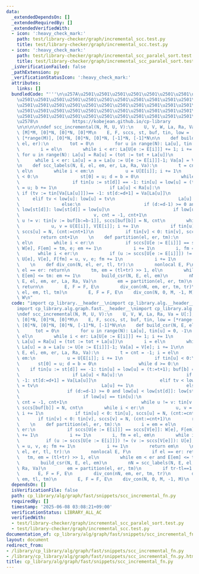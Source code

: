 ```yaml
---
data:
  _extendedDependsOn: []
  _extendedRequiredBy: []
  _extendedVerifiedWith:
  - icon: ':heavy_check_mark:'
    path: test/library-checker/graph/incremental_scc.test.py
    title: test/library-checker/graph/incremental_scc.test.py
  - icon: ':heavy_check_mark:'
    path: test/library-checker/graph/incremental_scc_paralel_sort.test.py
    title: test/library-checker/graph/incremental_scc_paralel_sort.test.py
  _isVerificationFailed: false
  _pathExtension: py
  _verificationStatusIcon: ':heavy_check_mark:'
  attributes:
    links: []
  bundledCode: "'''\n\u257A\u2501\u2501\u2501\u2501\u2501\u2501\u2501\u2501\u2501\u2501\
    \u2501\u2501\u2501\u2501\u2501\u2501\u2501\u2501\u2501\u2501\u2501\u2501\u2501\
    \u2501\u2501\u2501\u2501\u2501\u2501\u2501\u2501\u2501\u2501\u2501\u2501\u2501\
    \u2501\u2501\u2501\u2501\u2501\u2501\u2501\u2501\u2501\u2501\u2501\u2501\u2501\
    \u2501\u2501\u2501\u2501\u2501\u2501\u2501\u2501\u2501\u2501\u2501\u2501\u2501\
    \u2578\n             https://kobejean.github.io/cp-library               \n'''\n\
    \n\n\n\n\ndef scc_incremental(N, M, U, V):\n    U, V, W, La, Ra, Va = U[:], V[:],\
    \ [M]*M, [0]*N, [0]*N, [0]*M\n    E, F, sccs, st, buf, tin, low = [*range(M)],\
    \ [*range(M)], [0]*N, [0]*N, [0]*N, [-1]*N, [-1]*N\n\n    def build_csr(N, E,\
    \ el, er):\n        tot = 0\n        for u in range(N): La[u], tin[u] = 0, -1\n\
    \        i = el\n        while i < er: La[U[e := E[i]]] += 1; i += 1\n       \
    \ for u in range(N): La[u] = Ra[u] = (tot := tot + La[u])\n        i = el\n  \
    \      while i < er: La[u] = a = La[u := U[e := E[i]]]-1; Va[a] = V[e]; i += 1\n\
    \n    def scc_labels(N, E, el, em, er, La, Ra, Va):\n        t = cnt = -1; i =\
    \ el\n        while i < em:\n            u = U[E[i]]; i += 1\n            if tin[u]\
    \ < 0:\n                st[0] = u; d = b = 0\n                while d >= 0:\n\
    \                    if tin[u := st[d]] == -1: tin[u] = low[u] = (t:=t+1); buf[b]\
    \ = u; b += 1\n                    if La[u] < Ra[u]:\n                       \
    \ if (tv := tin[Va[La[u]]])== -1: st[d:=d+1] = Va[La[u]]\n                   \
    \     elif tv < low[u]: low[u] = tv\n                        La[u] += 1\n    \
    \                else:\n                        if (d:=d-1) >= 0 and low[u] <\
    \ low[st[d]]: low[st[d]] = low[u]\n                        if low[u] == tin[u]:\n\
    \                            v, cnt = -1, cnt+1\n                            while\
    \ u != v: tin[v := buf[b:=b-1]], sccs[buf[b]] = N, cnt\n        while i < er:\n\
    \            u, v = U[E[i]], V[E[i]]; i += 1\n            if tin[u] < 0: tin[u],\
    \ sccs[u] = N, (cnt:=cnt+1)\n            if tin[v] < 0: tin[v], sccs[v] = N, (cnt:=cnt+1)\n\
    \        return cnt+1\n    \n    def partition(el, er, tm):\n        i = em =\
    \ el\n        while i < er:\n            if sccs[U[e := E[i]]] == sccs[V[e]]:\
    \ W[e], F[em] = tm, e; em += 1\n            i += 1\n        i, fm = el, em\n \
    \       while i < er:\n            if (u := sccs[U[e := E[i]]]) != (v := sccs[V[e]]):\
    \ U[e], V[e], F[fm] = u, v, e; fm += 1\n            i += 1\n        return em\n\
    \    \n    def div_con(N, el, er, tl, tr):\n        nonlocal E, F\n        if\
    \ el == er: return\n        tm, em = (tl+tr) >> 1, el\n        while em < er and\
    \ E[em] <= tm: em += 1\n        build_csr(N, E, el, em)\n        nN = scc_labels(N,\
    \ E, el, em, er, La, Ra, Va)\n        em = partition(el, er, tm)\n        if tr-tl==1:\
    \ return\n        E, F = F, E\n        div_con(nN, em, er, tm, tr)\n        div_con(N,\
    \ el, em, tl, tm)\n        E, F = F, E\n    div_con(N, 0, M, -1, M)\n    return\
    \ W\n"
  code: "import cp_library.__header__\nimport cp_library.alg.__header__\nimport cp_library.alg.graph.__header__\n\
    import cp_library.alg.graph.fast.__header__\nimport cp_library.alg.graph.fast.snippets.__header__\n\
    \ndef scc_incremental(N, M, U, V):\n    U, V, W, La, Ra, Va = U[:], V[:], [M]*M,\
    \ [0]*N, [0]*N, [0]*M\n    E, F, sccs, st, buf, tin, low = [*range(M)], [*range(M)],\
    \ [0]*N, [0]*N, [0]*N, [-1]*N, [-1]*N\n\n    def build_csr(N, E, el, er):\n  \
    \      tot = 0\n        for u in range(N): La[u], tin[u] = 0, -1\n        i =\
    \ el\n        while i < er: La[U[e := E[i]]] += 1; i += 1\n        for u in range(N):\
    \ La[u] = Ra[u] = (tot := tot + La[u])\n        i = el\n        while i < er:\
    \ La[u] = a = La[u := U[e := E[i]]]-1; Va[a] = V[e]; i += 1\n\n    def scc_labels(N,\
    \ E, el, em, er, La, Ra, Va):\n        t = cnt = -1; i = el\n        while i <\
    \ em:\n            u = U[E[i]]; i += 1\n            if tin[u] < 0:\n         \
    \       st[0] = u; d = b = 0\n                while d >= 0:\n                \
    \    if tin[u := st[d]] == -1: tin[u] = low[u] = (t:=t+1); buf[b] = u; b += 1\n\
    \                    if La[u] < Ra[u]:\n                        if (tv := tin[Va[La[u]]])==\
    \ -1: st[d:=d+1] = Va[La[u]]\n                        elif tv < low[u]: low[u]\
    \ = tv\n                        La[u] += 1\n                    else:\n      \
    \                  if (d:=d-1) >= 0 and low[u] < low[st[d]]: low[st[d]] = low[u]\n\
    \                        if low[u] == tin[u]:\n                            v,\
    \ cnt = -1, cnt+1\n                            while u != v: tin[v := buf[b:=b-1]],\
    \ sccs[buf[b]] = N, cnt\n        while i < er:\n            u, v = U[E[i]], V[E[i]];\
    \ i += 1\n            if tin[u] < 0: tin[u], sccs[u] = N, (cnt:=cnt+1)\n     \
    \       if tin[v] < 0: tin[v], sccs[v] = N, (cnt:=cnt+1)\n        return cnt+1\n\
    \    \n    def partition(el, er, tm):\n        i = em = el\n        while i <\
    \ er:\n            if sccs[U[e := E[i]]] == sccs[V[e]]: W[e], F[em] = tm, e; em\
    \ += 1\n            i += 1\n        i, fm = el, em\n        while i < er:\n  \
    \          if (u := sccs[U[e := E[i]]]) != (v := sccs[V[e]]): U[e], V[e], F[fm]\
    \ = u, v, e; fm += 1\n            i += 1\n        return em\n    \n    def div_con(N,\
    \ el, er, tl, tr):\n        nonlocal E, F\n        if el == er: return\n     \
    \   tm, em = (tl+tr) >> 1, el\n        while em < er and E[em] <= tm: em += 1\n\
    \        build_csr(N, E, el, em)\n        nN = scc_labels(N, E, el, em, er, La,\
    \ Ra, Va)\n        em = partition(el, er, tm)\n        if tr-tl==1: return\n \
    \       E, F = F, E\n        div_con(nN, em, er, tm, tr)\n        div_con(N, el,\
    \ em, tl, tm)\n        E, F = F, E\n    div_con(N, 0, M, -1, M)\n    return W\n"
  dependsOn: []
  isVerificationFile: false
  path: cp_library/alg/graph/fast/snippets/scc_incremental_fn.py
  requiredBy: []
  timestamp: '2025-06-08 03:08:21+09:00'
  verificationStatus: LIBRARY_ALL_AC
  verifiedWith:
  - test/library-checker/graph/incremental_scc_paralel_sort.test.py
  - test/library-checker/graph/incremental_scc.test.py
documentation_of: cp_library/alg/graph/fast/snippets/scc_incremental_fn.py
layout: document
redirect_from:
- /library/cp_library/alg/graph/fast/snippets/scc_incremental_fn.py
- /library/cp_library/alg/graph/fast/snippets/scc_incremental_fn.py.html
title: cp_library/alg/graph/fast/snippets/scc_incremental_fn.py
---
```

